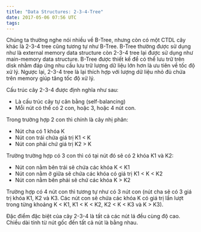 ```yaml
---
title: "Data Structures: 2-3-4-Tree"
date: 2017-05-06 07:56 UTC
tags:
---
```


Chúng ta thường nghe nói nhiều về B-Tree, nhưng còn có một CTDL cây khác là 2-3-4 tree cũng tương tự như B-Tree.
B-Tree thường được sử dụng như là external memory data structure còn 2-3-4 tree lại được sử dụng như main-memory data structure.
B-Tree được thiết kế để có thể lưu trữ trên disk nhằm đáp ứng nhu cầu lưu trữ lượng dữ liệu lớn hơn là ưu tiên về tốc độ xử lý. Ngược lại, 2-3-4 tree là lại thích hợp với lượng dữ liệu nhỏ đủ chứa trên memory giúp tăng tốc độ xử lý.

Cấu trúc cây 2-3-4 được định nghĩa như sau:

- Là cấu trúc cây tự cân bằng (self-balancing)
- Mỗi nút có thể có 2 con, hoặc 3, hoặc 4 nút con.

Trong trường hợp 2 con thì chính là cây nhị phân:

- Nút cha có 1 khóa K
- Nút con trái chứa giá trị K1 < K
- Nút con phải chứ giá trị K2 > K

Trường trường hợp có 3 con thì có tại nút đó sẽ có 2 khóa K1 và K2:

- Nút con nằm bên trái sẽ chứa các khóa K < K1
- Nút con nằm ở giữa sẽ chứa các khóa có giá trị K1 < K < K2
- Nút con nằm bên phải sẽ chứ các khóa K > K2

Trường hợp có 4 nút con thì tương tự như có 3 nút con (nút cha sẽ có 3 giá trị khóa K1, K2 và K3. Các nút con sẽ chứa các khóa K có giá trị lần lượt trong từng khoảng K < K1, K1 < K < K2, K2 < K < K3 và K > K3).

Đặc điểm đặc biệt của cây 2-3-4 là tất cả các nút lá đều cùng độ cao. Chiều dài tính từ nút gốc đến tất cả nút là bằng nhau.